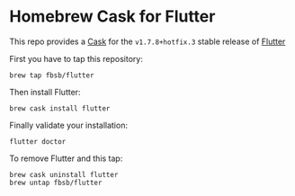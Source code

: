 # Homebrew Cask for Flutter

This repo provides a [Cask](https://github.com/Homebrew/homebrew-cask) for the `v1.7.8+hotfix.3` stable release of [Flutter](https://flutter.io/)

First you have to tap this repository:

```
brew tap fbsb/flutter
```

Then install Flutter:

```
brew cask install flutter
```

Finally validate your installation:

```
flutter doctor
```

To remove Flutter and this tap:

```
brew cask uninstall flutter
brew untap fbsb/flutter
```
